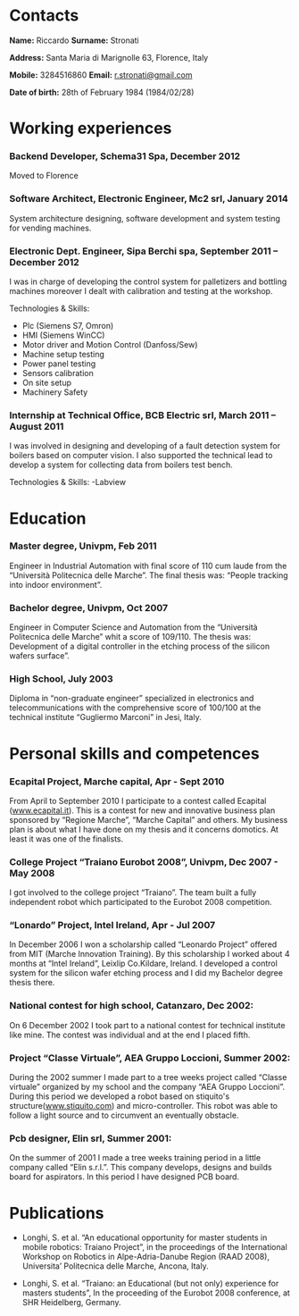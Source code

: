 # Contacts

**Name:** Riccardo **Surname:** Stronati

**Address:** Santa Maria di Marignolle 63, Florence, Italy

**Mobile:** 3284516860 **Email:** r.stronati@gmail.com

**Date of birth:** 28th of February 1984 (1984/02/28)

# Working experiences

### Backend Developer, Schema31 Spa, December 2012 
Moved to Florence 

### Software Architect, Electronic Engineer, Mc2 srl, January 2014
System architecture designing, software development and system testing for vending machines.

### Electronic Dept. Engineer, Sipa Berchi spa, September 2011 – December 2012
I was in charge of developing the control system for palletizers and bottling machines moreover I dealt with calibration and testing at the workshop.

Technologies & Skills:
- Plc (Siemens S7, Omron)
- HMI (Siemens WinCC)
- Motor driver and Motion Control (Danfoss/Sew)
- Machine setup testing
- Power panel testing
- Sensors calibration
- On site setup
- Machinery Safety


### Internship at Technical Office, BCB Electric srl, March 2011 – August 2011
I was involved in designing and developing of a fault detection system for boilers based on computer vision. I also supported the technical lead to develop a system for collecting data from boilers test bench.

Technologies & Skills:
-Labview


# Education

### Master degree, Univpm, Feb 2011
Engineer in Industrial Automation with final score of 110 cum laude from the “Università Politecnica delle Marche”. The final thesis was: “People tracking into indoor environment”.

### Bachelor degree, Univpm, Oct 2007
Engineer in Computer Science and Automation from the “Università Politecnica delle Marche” whit a score of 109/110.  The thesis was: Development of a digital controller in the etching process of the silicon wafers surface”.

### High School, July 2003
Diploma in “non-graduate engineer” specialized in electronics and telecommunications with the comprehensive score of 100/100 at the technical institute  “Gugliermo Marconi” in Jesi, Italy.


# Personal skills and competences

### Ecapital Project, Marche capital, Apr - Sept 2010
From April to September 2010 I participate to a contest called Ecapital (www.ecapital.it). This is a contest for new and innovative business plan sponsored by “Regione Marche”, “Marche Capital” and others.
My business plan is about what I have done on my thesis and it concerns domotics. At least it was one of the finalists.

### College Project “Traiano Eurobot 2008”, Univpm, Dec 2007 - May 2008
I got involved to the college project “Traiano”. The team built a fully independent robot which participated to the Eurobot 2008 competition. 


### “Lonardo” Project, Intel Ireland, Apr - Jul 2007
In December 2006 I won a scholarship called “Leonardo Project” offered from MIT (Marche Innovation Training). 
By this scholarship I worked about 4 months at “Intel Ireland”, Leixlip Co.Kildare, Ireland. I developed a control system for the silicon wafer etching process and I did my Bachelor degree thesis there. 


### National contest for high school, Catanzaro, Dec 2002:
On 6 December 2002 I took part to a national contest for technical institute like mine.
The contest was individual and at the end I placed fifth.    


### Project “Classe Virtuale”, AEA Gruppo Loccioni, Summer 2002:
During the 2002 summer I made part to a tree weeks project called “Classe virtuale” organized by my school and the company “AEA Gruppo Loccioni”.
During this period we developed a robot based on stiquito's structure(www.stiquito.com) and micro-controller. This robot was able to follow a light source and to circumvent an eventually obstacle.

### Pcb designer, Elin srl, Summer 2001:
On the summer of 2001 I made a tree weeks training period in a little company called “Elin s.r.l.”. 
This company develops, designs and builds board for aspirators.
In this period I have designed PCB board.

# Publications
- Longhi, S. et al. “An educational opportunity for master students in mobile robotics: Traiano Project”, in the proceedings of the International Workshop on Robotics in Alpe-Adria-Danube Region (RAAD 2008), Universita’ Politecnica delle Marche, Ancona, Italy.

- Longhi, S. et al. “Traiano: an Educational (but not only) experience for masters students”, In the proceeding of the Eurobot 2008 conference, at SHR Heidelberg, Germany.



